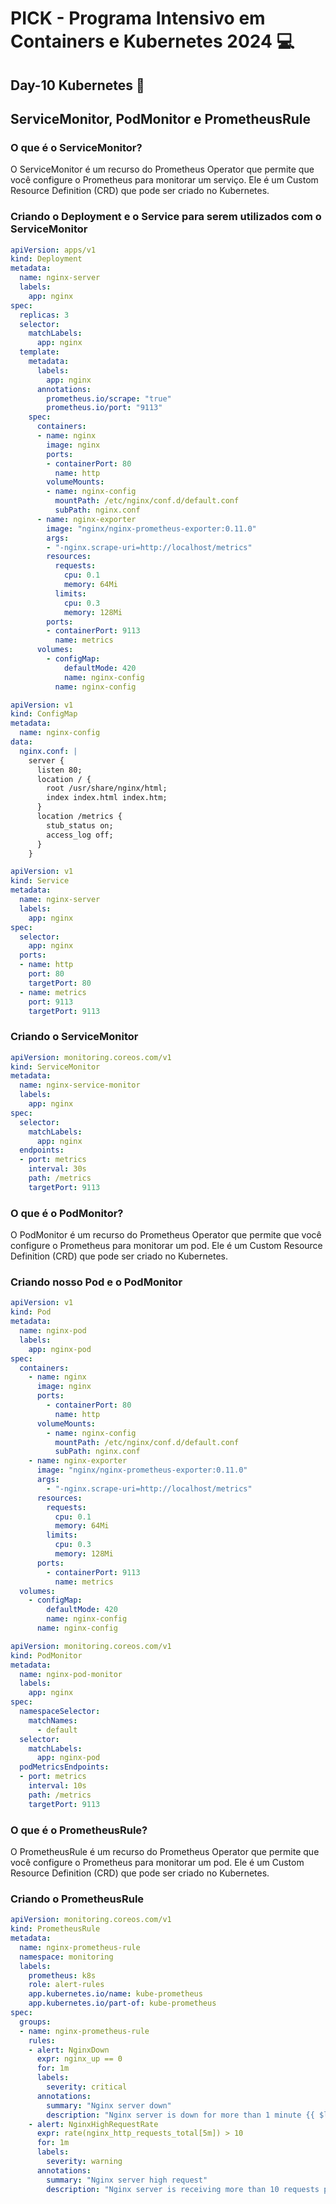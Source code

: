 # PICK - Programa Intensivo em Containers e Kubernetes 2024 :computer:

## Day-10 Kubernetes :rocket:

##  ServiceMonitor, PodMonitor e PrometheusRule

### O que é o ServiceMonitor?

O ServiceMonitor é um recurso do Prometheus Operator que permite que você configure o Prometheus para monitorar um serviço. Ele é um Custom Resource Definition (CRD) que pode ser criado no Kubernetes. 

### Criando o Deployment e o Service para serem utilizados com o ServiceMonitor
    
```yaml
apiVersion: apps/v1
kind: Deployment
metadata:
  name: nginx-server
  labels:
    app: nginx
spec:
  replicas: 3
  selector:
    matchLabels:
      app: nginx
  template:
    metadata:
      labels:
        app: nginx
      annotations:
        prometheus.io/scrape: "true"
        prometheus.io/port: "9113"
    spec:
      containers:
      - name: nginx
        image: nginx
        ports:
        - containerPort: 80
          name: http
        volumeMounts:
        - name: nginx-config
          mountPath: /etc/nginx/conf.d/default.conf
          subPath: nginx.conf
      - name: nginx-exporter
        image: "nginx/nginx-prometheus-exporter:0.11.0"
        args:
        - "-nginx.scrape-uri=http://localhost/metrics"
        resources:
          requests:
            cpu: 0.1
            memory: 64Mi
          limits:
            cpu: 0.3
            memory: 128Mi
        ports:
        - containerPort: 9113
          name: metrics
      volumes:
        - configMap:
            defaultMode: 420
            name: nginx-config
          name: nginx-config
```

```yaml
apiVersion: v1
kind: ConfigMap
metadata:
  name: nginx-config
data:
  nginx.conf: |
    server {
      listen 80;
      location / {
        root /usr/share/nginx/html;
        index index.html index.htm;
      }
      location /metrics {
        stub_status on;
        access_log off;
      }
    }
```

```yaml
apiVersion: v1
kind: Service
metadata:
  name: nginx-server
  labels:
    app: nginx
spec:
  selector:
    app: nginx
  ports:
  - name: http
    port: 80
    targetPort: 80
  - name: metrics
    port: 9113
    targetPort: 9113
```

### Criando o ServiceMonitor

```yaml
apiVersion: monitoring.coreos.com/v1
kind: ServiceMonitor
metadata:
  name: nginx-service-monitor
  labels:
    app: nginx
spec:
  selector:
    matchLabels:
      app: nginx
  endpoints:
  - port: metrics
    interval: 30s
    path: /metrics
    targetPort: 9113
```

### O que é o PodMonitor?

O PodMonitor é um recurso do Prometheus Operator que permite que você configure o Prometheus para monitorar um pod. Ele é um Custom Resource Definition (CRD) que pode ser criado no Kubernetes.

### Criando nosso Pod e o PodMonitor

```yaml
apiVersion: v1
kind: Pod
metadata:
  name: nginx-pod
  labels:
    app: nginx-pod
spec:
  containers:
    - name: nginx
      image: nginx
      ports:
        - containerPort: 80
          name: http
      volumeMounts:
        - name: nginx-config
          mountPath: /etc/nginx/conf.d/default.conf
          subPath: nginx.conf
    - name: nginx-exporter
      image: "nginx/nginx-prometheus-exporter:0.11.0"
      args:
        - "-nginx.scrape-uri=http://localhost/metrics"
      resources:
        requests:
          cpu: 0.1
          memory: 64Mi
        limits:
          cpu: 0.3
          memory: 128Mi
      ports:
        - containerPort: 9113
          name: metrics
  volumes:
    - configMap:
        defaultMode: 420
        name: nginx-config
      name: nginx-config
```

```yaml
apiVersion: monitoring.coreos.com/v1
kind: PodMonitor
metadata:
  name: nginx-pod-monitor
  labels:
    app: nginx
spec:
  namespaceSelector:
    matchNames:
      - default
  selector:
    matchLabels:
      app: nginx-pod
  podMetricsEndpoints:
  - port: metrics
    interval: 10s
    path: /metrics
    targetPort: 9113
```

### O que é o PrometheusRule?

O PrometheusRule é um recurso do Prometheus Operator que permite que você configure o Prometheus para monitorar um pod. Ele é um Custom Resource Definition (CRD) que pode ser criado no Kubernetes.

### Criando o PrometheusRule

```yaml
apiVersion: monitoring.coreos.com/v1
kind: PrometheusRule
metadata:
  name: nginx-prometheus-rule
  namespace: monitoring
  labels:
    prometheus: k8s
    role: alert-rules
    app.kubernetes.io/name: kube-prometheus
    app.kubernetes.io/part-of: kube-prometheus
spec:
  groups:
  - name: nginx-prometheus-rule
    rules:
    - alert: NginxDown
      expr: nginx_up == 0
      for: 1m
      labels:
        severity: critical
      annotations:
        summary: "Nginx server down"
        description: "Nginx server is down for more than 1 minute {{ $labels.pod }}"
    - alert: NginxHighRequestRate
      expr: rate(nginx_http_requests_total[5m]) > 10
      for: 1m
      labels:
        severity: warning
      annotations:
        summary: "Nginx server high request"
        description: "Nginx server is receiving more than 10 requests per second with status code 5xx {{ $labels.pod }}"      
```
